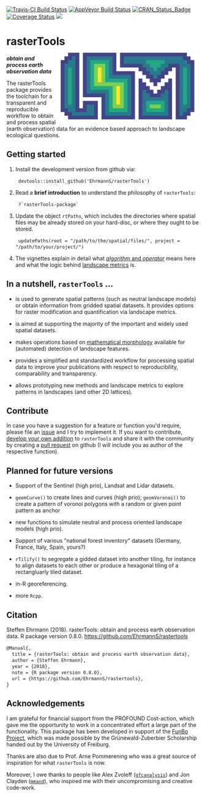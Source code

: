 [![Travis-CI Build Status](https://travis-ci.org/EhrmannS/rasterTools.svg?branch=master)](https://travis-ci.org/EhrmannS/rasterTools)
[![AppVeyor Build Status](https://ci.appveyor.com/api/projects/status/github/EhrmannS/rasterTools?branch=master&svg=true)](https://ci.appveyor.com/project/EhrmannS/rasterTools)
[![CRAN_Status_Badge](http://www.r-pkg.org/badges/version/rasterTools)](https://cran.r-project.org/package=rasterTools)
[![Coverage Status](https://img.shields.io/codecov/c/github/EhrmannS/rasterTools/master.svg)](https://codecov.io/github/EhrmannS/rasterTools?branch=master)
[![](http://cranlogs.r-pkg.org/badges/grand-total/rasterTools)](http://cran.rstudio.com/web/packages/rasterTools/index.html)

# rasterTools <img src="docs/logo.png" align="right" height="200" />

***obtain and process earth observation data***

The rasterTools package provides the toolchain for a transparent and reproducible workflow to obtain and process spatial (earth observation) data for an evidence based approach to landscape ecological questions.

## Getting started

1) Install the development version from github via:

        devtools::install_github('EhrmannS/rasterTools')
        
2) Read a **brief introduction** to understand the philosophy of `rasterTools`:

        ?`rasterTools-package`
        
3) Update the object `rtPaths`, which includes the directories where spatial files may be already stored on your hard-disc, or where they ought to be stored.

        updatePaths(root = "/path/to/the/spatial/files/", project = "/path/to/your/project/")

4) The vignettes explain in detail what [*algorithm* and *operator*](/vignettes/introduction.Rmd) means here and what the logic behind [landscape metrics](/vignettes/landscape_metrics.Rmd) is.

## In a nutshell, `rasterTools` ...

- is used to generate spatial patterns (such as neutral landscape models) or obtain information from gridded spatial datasets. It provides options for raster modification and quantification via landscape metrics.

- is aimed at supporting the majority of the important and widely used spatial datasets.

- makes operations based on [mathematical morphology](https://en.wikipedia.org/wiki/Mathematical_morphology) available for (automated) detection of landscape features.

- provides a simplified and standardized workflow for processing spatial data to improve your publications with respect to reproducibility, comparability and transparency.

- allows prototyping new methods and landscape metrics to explore patterns in landscapes (and other 2D lattices).


## Contribute
In case you have a suggestion for a feature or function you'd require, please file an [issue](https://github.com/EhrmannS/rastertools/issues) and I try to implement it. If you want to contribute, [develop your own addition](/vignettes/contribute.Rmd) to `rasterTools` and share it with the community by creating a [pull request](https://github.com/EhrmannS/rastertools/pulls) on github (I will include you as author of the respective function).

## Planned for future versions
- Support of the Sentinel (high prio), Landsat and Lidar datasets.

- `geomCurve()` to create lines and curves (high prio); `geomVoronoi()` to create a pattern of voronoi polygons with a random or given point pattern as anchor

- new functions to simulate neutral and process oriented landscape models (high prio).

- Support of various "national forest inventory" datasets (Germany, France, Italy, Spain, yours?)

- `rTilify()` to segregate a gidded dataset into another tiling, for instance to align datasets to each other or produce a hexagonal tiling of a rectangluarly tiled dataset.

- in-R georeferencing.

- more `Rcpp`.

## Citation
Steffen Ehrmann (2018). rasterTools: obtain and process earth observation data. R package version 0.8.0. https://github.com/EhrmannS/rastertools

```
@Manual{,
  title = {rasterTools: obtain and process earth observation data},
  author = {Steffen Ehrmann},
  year = {2018},
  note = {R package version 0.8.0},
  url = {https://github.com/EhrmannS/rastertools},
}
```

## Acknowledgements
I am grateful for financial support from the PROFOUND Cost-action, which gave me the opportunity to work in a concentrated effort a large part of the functionality. This package has been developed in support of the [FunBo Project](https://www.researchgate.net/project/Do-small-mammals-think-big-The-multiscale-ecology-of-small-mammals-and-their-functional-role-for-Borrelia-burgdorferi-FunBo), which was made possible by the Grünewald-Zuberbier Scholarship handed out by the University of Freiburg.

Thanks are also due to Prof. Arne Pommerening who was a great source of inspiration for what `rasterTools` is now.

Moreover, I owe thanks to people like Alex Zvoleff ([`gfcanalysis`](http://azvoleff.com/gfcanalysis)) and Jon Clayden ([`mmand`](https://github.com/jonclayden/mmand)), who inspired me with their uncompromising and creative code-work.